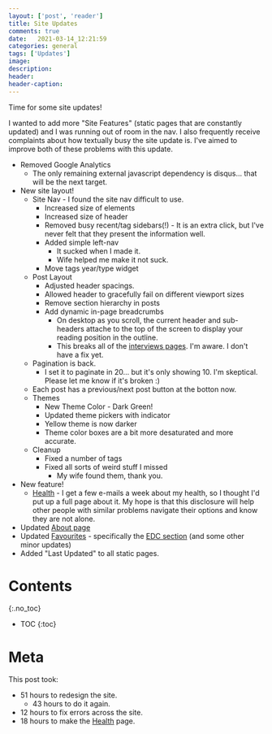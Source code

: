 ```yaml
---
layout: ['post', 'reader']
title: Site Updates
comments: true
date:   2021-03-14_12:21:59 
categories: general
tags: ['Updates']
image:
description:
header:
header-caption:
---
```


Time for some site updates!

I wanted to add more "Site Features" (static pages that are constantly updated) and I was running out of room in the nav. I also frequently receive complaints about how textually busy the site update is. I've aimed to improve both of these problems with this update.

* Removed Google Analytics
  * The only remaining external javascript dependency is disqus... that will be the next target.
* New site layout!
  * Site Nav - I found the site nav difficult to use.
    * Increased size of elements
    * Increased size of header
    * Removed busy recent/tag sidebars(!) - It is an extra click, but I've never felt that they present the information well.
    * Added simple left-nav
      * It sucked when I made it.
      * Wife helped me make it not suck.
    * Move tags year/type widget
  * Post Layout
    * Adjusted header spacings.
    * Allowed header to gracefully fail on different viewport sizes
    * Remove section hierarchy in posts
    * Add dynamic in-page breadcrumbs
      * On desktop as you scroll, the current header and sub-headers attache to the top of the screen to display your reading position in the outline.
      * This breaks all of the [interviews pages](/tags/?year=false#Interviews). I'm aware. I don't have a fix yet.
  * Pagination is back.
    * I set it to paginate in 20... but it's only showing 10. I'm skeptical. Please let me know if it's broken :)
  * Each post has a previous/next post button at the botton now.
  * Themes
    * New Theme Color - Dark Green!
    * Updated theme pickers with indicator
    * Yellow theme is now darker
    * Theme color boxes are a bit more desaturated and more accurate.
  * Cleanup
    * Fixed a number of tags
    * Fixed all sorts of weird stuff I missed
      * My wife found them, thank you.
* New feature!
  * [Health](/health/) - I get a few e-mails a week about my health, so I thought I'd put up a full page about it. My hope is that this disclosure will help other people with similar problems navigate their options and know they are not alone.
* Updated [About page](/about/)
* Updated [Favourites](/Favourites.html) - specifically the [EDC section](/Favourites.html#every-day-carry) (and some other minor updates)
* Added "Last Updated" to all static pages.

<!--more-->


# Contents
{:.no_toc}
* TOC
{:toc}

# Meta

This post took:

* 51 hours to redesign the site.
  * 43 hours to do it again.
* 12 hours to fix errors across the site.
* 18 hours to make the [Health](/Health/) page.

